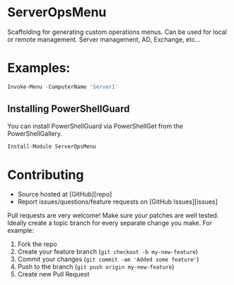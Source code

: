# ServerOpsMenu
Scaffolding for generating custom operations menus. Can be used for local or remote management.
Server management, AD, Exchange, etc...

# Examples:

```powershell
Invoke-Menu -ComputerName 'Server1'
```
## Installing PowerShellGuard

You can install PowerShellGuard via PowerShellGet from the PowerShellGallery.

```powershell
Install-Module ServerOpsMenu
```
# Contributing

* Source hosted at [GitHub][repo]
* Report issues/questions/feature requests on [GitHub Issues][issues]

Pull requests are very welcome! Make sure your patches are well tested.
Ideally create a topic branch for every separate change you make. For
example:

1. Fork the repo
2. Create your feature branch (`git checkout -b my-new-feature`)
3. Commit your changes (`git commit -am 'Added some feature'`)
4. Push to the branch (`git push origin my-new-feature`)
5. Create new Pull Request
